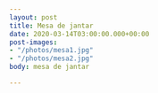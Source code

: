 ```yaml
---
layout: post
title: Mesa de jantar
date: 2020-03-14T03:00:00.000+00:00
post-images:
- "/photos/mesa1.jpg"
- "/photos/mesa2.jpg"
body: mesa de jantar

---
```

